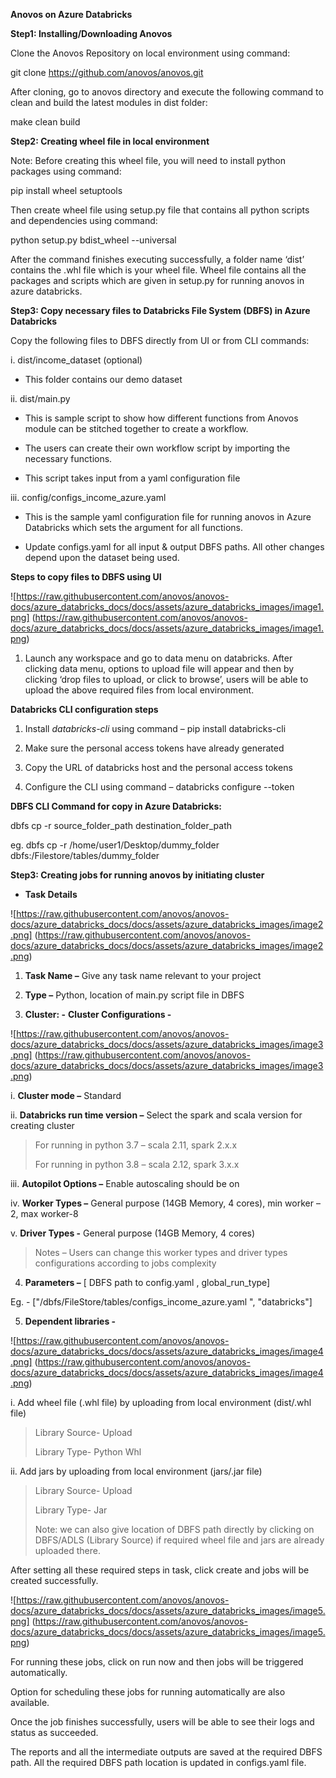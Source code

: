 **Anovos on Azure Databricks**

**Step1: Installing/Downloading Anovos**

Clone the Anovos Repository on local environment using command:

git clone <https://github.com/anovos/anovos.git>

After cloning, go to anovos directory and execute the following command
to clean and build the latest modules in dist folder:

make clean build

**Step2: Creating wheel file in local environment**

Note: Before creating this wheel file, you will need to install python
packages using command:

pip install wheel setuptools

Then create wheel file using setup.py file that contains all python
scripts and dependencies using command:

python setup.py bdist_wheel --universal

After the command finishes executing successfully, a folder name ‘dist’
contains the .whl file which is your wheel file. Wheel file contains all
the packages and scripts which are given in setup.py for running anovos
in azure databricks.

**Step3: Copy necessary files to Databricks File System (DBFS) in Azure
Databricks**

Copy the following files to DBFS directly from UI or from CLI commands:

  i. dist/income_dataset (optional)

<!-- end list -->

  - This folder contains our demo dataset

<!-- end list -->

  ii. dist/main.py

<!-- end list -->

  - This is sample script to show how different functions from Anovos
    module can be stitched together to create a workflow.

  - The users can create their own workflow script by importing the
    necessary functions.

  - This script takes input from a yaml configuration file

<!-- end list -->

  iii. config/configs_income_azure.yaml

<!-- end list -->

  - This is the sample yaml configuration file for running anovos in
    Azure Databricks which sets the argument for all functions.

  - Update configs.yaml for all input & output DBFS paths. All other
    changes depend upon the dataset being used.

**Steps to copy files to DBFS using UI**

![https://raw.githubusercontent.com/anovos/anovos-docs/azure_databricks_docs/docs/assets/azure_databricks_images/image1.png]
  (https://raw.githubusercontent.com/anovos/anovos-docs/azure_databricks_docs/docs/assets/azure_databricks_images/image1.png)

1.  Launch any workspace and go to data menu on databricks. After
    clicking data menu, options to upload file will appear and then by
    clicking ‘drop files to upload, or click to browse’, users will be
    able to upload the above required files from local environment.


**Databricks CLI configuration steps**

1.  Install *databricks-cli* using command – pip install databricks-cli

2.  Make sure the personal access tokens have already generated

3.  Copy the URL of databricks host and the personal access tokens

4.  Configure the CLI using command – databricks configure --token

**DBFS CLI Command for copy in Azure Databricks:**

dbfs cp -r source_folder_path destination_folder_path

eg. dbfs cp -r /home/user1/Desktop/dummy_folder
dbfs:/Filestore/tables/dummy_folder

**Step3: Creating jobs for running anovos by initiating cluster**
  - **Task Details**

  ![https://raw.githubusercontent.com/anovos/anovos-docs/azure_databricks_docs/docs/assets/azure_databricks_images/image2.png]
  (https://raw.githubusercontent.com/anovos/anovos-docs/azure_databricks_docs/docs/assets/azure_databricks_images/image2.png)

<!-- end list -->

1.  **Task Name –** Give any task name relevant to your project

2.  **Type –** Python, location of main.py script file in DBFS

3.  **Cluster: -**
  **Cluster Configurations -**

  ![https://raw.githubusercontent.com/anovos/anovos-docs/azure_databricks_docs/docs/assets/azure_databricks_images/image3.png]
  (https://raw.githubusercontent.com/anovos/anovos-docs/azure_databricks_docs/docs/assets/azure_databricks_images/image3.png)

i.  **Cluster mode –** Standard

ii.  **Databricks run time version –** Select the spark and scala version
    for creating cluster

> For running in python 3.7 – scala 2.11, spark 2.x.x
> 
> For running in python 3.8 – scala 2.12, spark 3.x.x

iii.  **Autopilot Options –** Enable autoscaling should be on

iv.  **Worker Types –** General purpose (14GB Memory, 4 cores), min
    worker – 2, max worker-8

v.  **Driver Types -** General purpose (14GB Memory, 4 cores)

> Notes – Users can change this worker types and driver types
> configurations according to jobs complexity

4.  **Parameters –** [ DBFS path to config.yaml , global_run_type]

Eg. - ["/dbfs/FileStore/tables/configs_income_azure.yaml
", "databricks"]

5.  **Dependent libraries -**

![https://raw.githubusercontent.com/anovos/anovos-docs/azure_databricks_docs/docs/assets/azure_databricks_images/image4.png]
  (https://raw.githubusercontent.com/anovos/anovos-docs/azure_databricks_docs/docs/assets/azure_databricks_images/image4.png)

i.  Add wheel file (.whl file) by uploading from local environment
    (dist/.whl file)

> Library Source- Upload
> 
> Library Type- Python Whl

ii.  Add jars by uploading from local environment (jars/.jar file)

> Library Source- Upload
> 
> Library Type- Jar
> 
> Note: we can also give location of DBFS path directly by clicking on
> DBFS/ADLS (Library Source) if required wheel file and jars are already
> uploaded there.

After setting all these required steps in task, click create and jobs
will be created successfully.

![https://raw.githubusercontent.com/anovos/anovos-docs/azure_databricks_docs/docs/assets/azure_databricks_images/image5.png]
  (https://raw.githubusercontent.com/anovos/anovos-docs/azure_databricks_docs/docs/assets/azure_databricks_images/image5.png)

For running these jobs, click on run now and then jobs will be triggered
automatically.

Option for scheduling these jobs for running automatically are also
available.

Once the job finishes successfully, users will be able to see their logs
and status as succeeded.

The reports and all the intermediate outputs are saved at the required
DBFS path. All the required DBFS path location is updated in
configs.yaml file.
